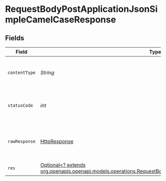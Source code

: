 # RequestBodyPostApplicationJsonSimpleCamelCaseResponse


## Fields

| Field                                                                                                                                                                                      | Type                                                                                                                                                                                       | Required                                                                                                                                                                                   | Description                                                                                                                                                                                |
| ------------------------------------------------------------------------------------------------------------------------------------------------------------------------------------------ | ------------------------------------------------------------------------------------------------------------------------------------------------------------------------------------------ | ------------------------------------------------------------------------------------------------------------------------------------------------------------------------------------------ | ------------------------------------------------------------------------------------------------------------------------------------------------------------------------------------------ |
| `contentType`                                                                                                                                                                              | *String*                                                                                                                                                                                   | :heavy_check_mark:                                                                                                                                                                         | HTTP response content type for this operation                                                                                                                                              |
| `statusCode`                                                                                                                                                                               | *int*                                                                                                                                                                                      | :heavy_check_mark:                                                                                                                                                                         | HTTP response status code for this operation                                                                                                                                               |
| `rawResponse`                                                                                                                                                                              | [HttpResponse<InputStream>](https://docs.oracle.com/en/java/javase/11/docs/api/java.net.http/java/net/http/HttpResponse.html)                                                              | :heavy_check_mark:                                                                                                                                                                         | Raw HTTP response; suitable for custom response parsing                                                                                                                                    |
| `res`                                                                                                                                                                                      | [Optional<? extends org.openapis.openapi.models.operations.RequestBodyPostApplicationJsonSimpleCamelCaseRes>](../../models/operations/RequestBodyPostApplicationJsonSimpleCamelCaseRes.md) | :heavy_minus_sign:                                                                                                                                                                         | OK                                                                                                                                                                                         |
